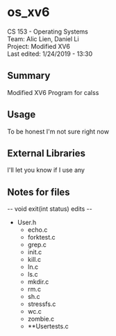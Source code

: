 # os_xv6
CS 153 - Operating Systems <br />
Team: Alic Lien, Daniel Li <br />
Project: Modified XV6 <br />
Last edited: 1/24/2019 - 13:30 <br />



## Summary
Modified XV6 Program for calss <br />

## Usage
To be honest I'm not sure right now <br />


## External Libraries
I'll let you know if I use any <br />


## Notes for files
-- void exit(int status) edits --<br />
- User.h <br />
    - echo.c <br />
    - forktest.c <br />
    - grep.c <br />
    - init.c <br />
    - kill.c <br />
    - ln.c <br />
    - ls.c <br />
    - mkdir.c <br />
    - rm.c <br />
    - sh.c <br />
    - stressfs.c <br />
    - wc.c <br />
    - zombie.c <br />
    - **Usertests.c <br />
